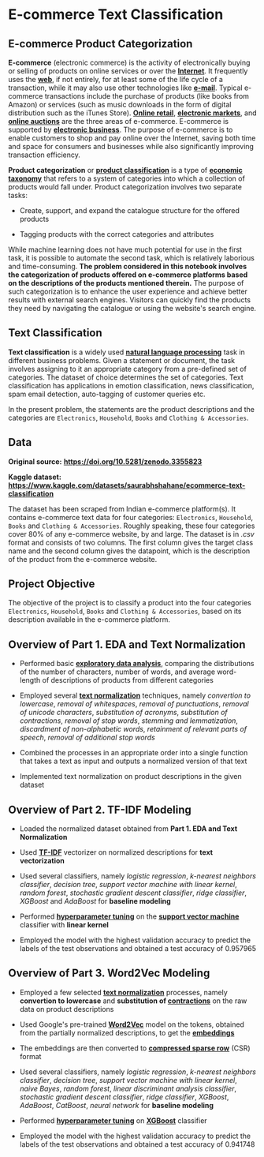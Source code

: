 # E-commerce Text Classification

## E-commerce Product Categorization

**E-commerce** (electronic commerce) is the activity of electronically buying or selling of products on online services or over the [**Internet**](https://en.wikipedia.org/wiki/Internet). It frequently uses the [**web**](https://en.wikipedia.org/wiki/World_Wide_Web), if not entirely, for at least some of the life cycle of a transaction, while it may also use other technologies like [**e-mail**](https://en.wikipedia.org/wiki/Email). Typical e-commerce transactions include the purchase of products (like books from Amazon) or services (such as music downloads in the form of digital distribution such as the iTunes Store). [**Online retail**](https://en.wikipedia.org/wiki/Online_shopping), [**electronic markets**](https://en.wikipedia.org/wiki/Electronic_markets), and [**online auctions**](https://en.wikipedia.org/wiki/Online_auction) are the three areas of e-commerce. E-commerce is supported by [**electronic business**](https://en.wikipedia.org/wiki/Electronic_business). The purpose of e-commerce is to enable customers to shop and pay online over the Internet, saving both time and space for consumers and businesses while also significantly improving transaction efficiency.

**Product categorization** or [**product classification**](https://en.wikipedia.org/wiki/Product_classification) is a type of [**economic taxonomy**](https://en.wikipedia.org/wiki/Economic_taxonomy) that refers to a system of categories into which a collection of products would fall under. Product categorization involves two separate tasks:

- Create, support, and expand the catalogue structure for the offered products

- Tagging products with the correct categories and attributes

While machine learning does not have much potential for use in the first task, it is possible to automate the second task, which is relatively laborious and time-consuming. **The problem considered in this notebook involves the categorization of products offered on e-commerce platforms based on the descriptions of the products mentioned therein.** The purpose of such categorization is to enhance the user experience and achieve better results with external search engines. Visitors can quickly find the products they need by navigating the catalogue or using the website's search engine.

## Text Classification

**Text classification** is a widely used [**natural language processing**](https://en.wikipedia.org/wiki/Natural_language_processing) task in different business problems. Given a statement or document, the task involves assigning to it an appropriate category from a pre-defined set of categories. The dataset of choice determines the set of categories. Text classification has applications in emotion classification, news classification, spam email detection, auto-tagging of customer queries etc.

In the present problem, the statements are the product descriptions and the categories are `Electronics`, `Household`, `Books` and `Clothing & Accessories`.

## Data

**Original source:** **https://doi.org/10.5281/zenodo.3355823**

**Kaggle dataset:** **https://www.kaggle.com/datasets/saurabhshahane/ecommerce-text-classification**

The dataset has been scraped from Indian e-commerce platform(s). It contains e-commerce text data for four categories: `Electronics`, `Household`, `Books` and `Clothing & Accessories`. Roughly speaking, these four categories cover $80$% of any e-commerce website, by and large. The dataset is in *.csv* format and consists of two columns. The first column gives the target class name and the second column gives the datapoint, which is the description of the product from the e-commerce website.

## Project Objective

The objective of the project is to classify a product into the four categories `Electronics`, `Household`, `Books` and `Clothing & Accessories`, based on its description available in the e-commerce platform.

## Overview of Part 1. EDA and Text Normalization

- Performed basic [**exploratory data analysis**](https://en.wikipedia.org/wiki/Exploratory_data_analysis), comparing the distributions of the number of characters, number of words, and average word-length of descriptions of products from different categories

- Employed several [**text normalization**](https://en.wikipedia.org/wiki/Text_normalization) techniques, namely *convertion to lowercase*, *removal of whitespaces*, *removal of punctuations*, *removal of unicode characters*, *substitution of acronyms*, *substitution of contractions*, *removal of stop words*, *stemming and lemmatization*, *discardment of non-alphabetic words*, *retainment of relevant parts of speech*, *removal of additional stop words*

- Combined the processes in an appropriate order into a single function that takes a text as input and outputs a normalized version of that text

- Implemented text normalization on product descriptions in the given dataset

## Overview of Part 2. TF-IDF Modeling

- Loaded the normalized dataset obtained from **Part 1. EDA and Text Normalization**

- Used [**TF-IDF**](https://en.wikipedia.org/wiki/Tf%E2%80%93idf) vectorizer on normalized descriptions for **text vectorization**

- Used several classifiers, namely *logistic regression*, *k-nearest neighbors classifier*, *decision tree*, *support vector machine with linear kernel*, *random forest*, *stochastic gradient descent classifier*, *ridge classifier*, *XGBoost* and *AdaBoost* for **baseline modeling**

- Performed [**hyperparameter tuning**](https://en.wikipedia.org/wiki/Hyperparameter_optimization) on the [**support vector machine**](https://en.wikipedia.org/wiki/Support-vector_machine) classifier with **linear kernel**

- Employed the model with the highest validation accuracy to predict the labels of the test observations and obtained a test accuracy of $0.957965$

## Overview of Part 3. Word2Vec Modeling

- Employed a few selected [**text normalization**](https://en.wikipedia.org/wiki/Text_normalization) processes, namely **convertion to lowercase** and **substitution of [contractions](https://en.wikipedia.org/wiki/Wikipedia:List_of_English_contractions)** on the raw data on product descriptions

- Used Google's pre-trained [**Word2Vec**](https://en.wikipedia.org/wiki/Word2vec) model on the tokens, obtained from the partially normalized descriptions, to get the [**embeddings**](https://en.wikipedia.org/wiki/Word_embedding)

- The embeddings are then converted to [**compressed sparse row**](https://en.wikipedia.org/wiki/Sparse_matrix) (CSR) format

- Used several classifiers, namely *logistic regression*, *k-nearest neighbors classifier*, *decision tree*, *support vector machine with linear kernel*, *naive Bayes*, *random forest*, *linear discriminant analysis classifier*, *stochastic gradient descent classifier*, *ridge classifier*, *XGBoost*, *AdaBoost*, *CatBoost*, *neural network* for **baseline modeling**

- Performed [**hyperparameter tuning**](https://en.wikipedia.org/wiki/Hyperparameter_optimization) on [**XGBoost**](https://en.wikipedia.org/wiki/XGBoost) classifier

- Employed the model with the highest validation accuracy to predict the labels of the test observations and obtained a test accuracy of $0.941748$